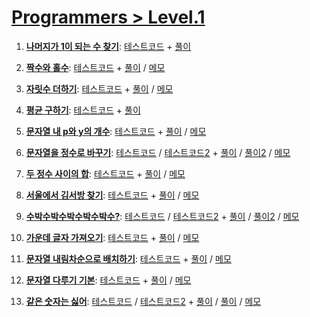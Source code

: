 # [Programmers > Level.1](https://school.programmers.co.kr/learn/challenges?order=acceptance_desc&levels=1&languages=javascript)

1. [**나머지가 1이 되는 수 찾기**](https://school.programmers.co.kr/learn/courses/30/lessons/87389):
    [테스트코드](./find-number-1-as-rest/solution.spec.js) +
    [풀이](./find-number-1-as-rest/solution.js)

2. [**짝수와 홀수**](https://school.programmers.co.kr/learn/courses/30/lessons/12937):
    [테스트코드](./even-and-odd/solution.spec.js) +
    [풀이](./even-and-odd/solution.js) /
    [메모](./even-and-odd#readme)

3. [**자릿수 더하기**](https://school.programmers.co.kr/learn/courses/30/lessons/12931):
    [테스트코드](./add-digits/solution.spec.js) +
    [풀이](./add-digits/solution.js) /
    [메모](./add-digits#readme)

4. [**평균 구하기**](https://school.programmers.co.kr/learn/courses/30/lessons/12944):
    [테스트코드](./get-average/solution.spec.js) +
    [풀이](./get-average/solution.js)

5. [**문자열 내 p와 y의 개수**](https://school.programmers.co.kr/learn/courses/30/lessons/12916):
    [테스트코드](./count-p-and-y/solution.spec.js) +
    [풀이](./count-p-and-y/solution.js) /
    [메모](./count-p-and-y#readme)

6. [**문자열을 정수로 바꾸기**](https://school.programmers.co.kr/learn/courses/30/lessons/12925):
    [테스트코드](./string-to-number/solution.number.spec.js) /
    [테스트코드2](./string-to-number/solution.parseInt.spec.js) +
    [풀이](./string-to-number/solution.number.js) /
    [풀이2](./string-to-number/solution.parseInt.js) /
    [메모](./string-to-number#readme)

7. [**두 정수 사이의 합**](https://school.programmers.co.kr/learn/courses/30/lessons/12912):
    [테스트코드](./sum-between-two-integers/solution.spec.js) +
    [풀이](./sum-between-two-integers/solution.js) /
    [메모](./sum-between-two-integers#readme)

8. [**서울에서 김서방 찾기**](https://school.programmers.co.kr/learn/courses/30/lessons/12919):
    [테스트코드](./find-mr-kim/solution.spec.js) +
    [풀이](./find-mr-kim/solution.js) /
    [메모](./find-mr-kim#readme)

9. [**수박수박수박수박수박수?**](https://school.programmers.co.kr/learn/courses/30/lessons/12922):
    [테스트코드](./wartermelon/solution.array.spec.js) /
    [테스트코드2](./wartermelon/solution.string.spec.js) +
    [풀이](./wartermelon/solution.array.js) /
    [풀이2](./wartermelon/solution.string.js) /
    [메모](./wartermelon#readme)

10. [**가운데 글자 가져오기**](https://school.programmers.co.kr/learn/courses/30/lessons/12903):
    [테스트코드](./get-center-word/solution.spec.js) +
    [풀이](./get-center-word/solution.js) /
    [메모](./get-center-word#readme)

11. [**문자열 내림차순으로 배치하기**](https://school.programmers.co.kr/learn/courses/30/lessons/12919):
    [테스트코드](./descending-string/solution.spec.js) +
    [풀이](./descending-string/solution.js) /
    [메모](./descending-string#readme)

12. [**문자열 다루기 기본**](https://school.programmers.co.kr/learn/courses/30/lessons/12918):
    [테스트코드](./string-basic/solution.spec.js) +
    [풀이](./string-basic/solution.js) /
    [메모](./string-basic#readme)

13. [**같은 숫자는 싫어**](https://school.programmers.co.kr/learn/courses/30/lessons/12906):
    [테스트코드](./hate-same-number/solution.for.spec.js) /
    [테스트코드2](./hate-same-number/solution.filter-api.spec.js) +
    [풀이](./hate-same-number/solution.for.js) /
    [풀이](./hate-same-number/solution.filter-api.js) /
    [메모](./hate-same-number#readme)
